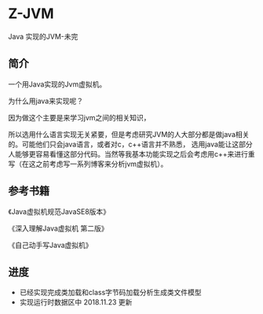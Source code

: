 # Z-JVM
Java 实现的JVM-未完

## 简介
一个用Java实现的Jvm虚拟机。

为什么用java来实现呢？

因为做这个主要是来学习jvm之间的相关知识，


所以选用什么语言实现无关紧要，但是考虑研究JVM的人大部分都是做java相关的。可能他们只会java语言，或者对c，c++语言并不熟悉，
选用java能让这部分人能够更容易看懂这部分代码。当然等我基本功能实现之后会考虑用c++来进行重写（在这之前考虑写一系列博客来分析jvm虚拟机）。

## 参考书籍
《Java虚拟机规范JavaSE8版本》

《深入理解Java虚拟机 第二版》

《自己动手写Java虚拟机》

## 进度
- 已经实现完成类加载和class字节码加载分析生成类文件模型
- 实现运行时数据区中 2018.11.23 更新
